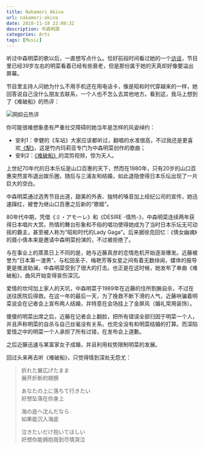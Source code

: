 ```yaml
---
title: Nakamori Akina
url: nakamori-akina
date: 2018-11-18 22:08:32
description: 中森明菜
categories: Arts
tags: [Music]
---
```


听过中森明菜的歌以后，一直想写点什么。恰好前段时间看过她的一个[访谈](https://b23.tv/av13810011)，节目里已经39岁左右的明菜看着已经有些衰老，但是那份属于她的天真却好像要溢出屏幕。

节目里主持人问她为什么不用手机还在用电话卡，像是昭和时代穿越来的一样，她回答说自己没什么朋友去联系，一个人也不怎么去其他地方。看到这，我马上想到了《难破船》的热评：

![网抑云热评](https://img-blog.csdnimg.cn/9a512b2e008947fd8936552a0aafe7dc.png)

你可能很难想象患有严重社交障碍的她当年是怎样的风姿绰约：

 - 安利1：李健的《车站》大家应该都听过，翻唱的水准很高，不过我还是更喜欢[《駅》](https://b23.tv/av5270243)，这是竹内玛莉亚专门为中森明菜创作的歌曲；
 - 安利2：[《难破船》](https://b23.tv/av7033508)的混剪视频，惊为天人。

上世纪70年代的日本乐坛是山口百惠的天下，然而在1980年，只有20岁的山口百惠突然宣布退出娱乐圈，随后与三浦友和结婚，如此退隐使得日本乐坛出现了一片巨大的空白。

中森明菜通过选秀节目出道，甜美的外表、独特的嗓音加上经纪公司的宣传，她迅速蹿红，被誉为继山口百惠之后新的“歌姬”。

80年代中期，凭借《ミ・アモーレ》和《DESIRE -情热-》，中森明菜连续两年获得日本唱片大赏。热情的舞台形象和不俗的唱功使得她成为了当时日本乐坛无可动摇的霸主，甚至被人称为“昭和时代的Lady Gaga”。后来据徐克回忆：《倩女幽魂》的聂小倩本来是邀请中森明菜扮演的，不过被拒绝了。

与在事业上的蒸蒸日上不同的是，她与近藤真彦的恋情危机开始逐渐爆发。近藤被誉为“日本第一渣男”，与松田圣子、梅艳芳等女星之间有着无数绯闻，媒体的报导更是推波助澜，中森明菜受到了很大的打击。也正是在这时候，她发布了单曲《难破船》，曲风开始变得哀伤深沉。

爱情的坎坷加上家人的天坑，中森明菜于1989年在近藤的住所割腕自杀，不过在送往医院后得救。在这一年的最后一天，为了挽救不断下滑的人气，近藤哄骗着明菜说会在记者会上宣布两人结婚，并特意在会场挂上了金屏风（婚礼常用装饰）。

傻傻的明菜出席之后，近藤在记者会上翻脸，把所有错误全部归因于明菜一个人，并且声称明菜的自杀与自己丝毫没有关系，也完全没有和明菜结婚的打算。而深陷爱情之中的明菜一个人承担了所有过错，在发布会上道歉。

之后近藤迅速与某富家女子成婚，并且利用权势限制明菜的发展。

回过头来再去听《难破船》，只觉得情到深处无怨尤：

> 折れた翼広げたまま  
> 展开折断的翅膀
>
> あなたの上に落ちて行きたい  
> 好想坠落在你身上
>
> 海の底へ沈んだなら  
> 如果能沉入海底
>
> 泣きたいだけ抱いてほしい  
> 好想你能拥抱我到尽情哭泣
